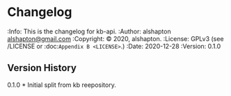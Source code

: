 # Changelog
:Info: This is the changelog for kb-api.
:Author: alshapton <alshapton@gmail.com>
:Copyright: © 2020, alshapton.
:License: GPLv3 (see /LICENSE or :doc:`Appendix B <LICENSE>`.)
:Date: 2020-12-28
:Version: 0.1.0

## Version History

0.1.0 
    * Initial split from kb reepository.